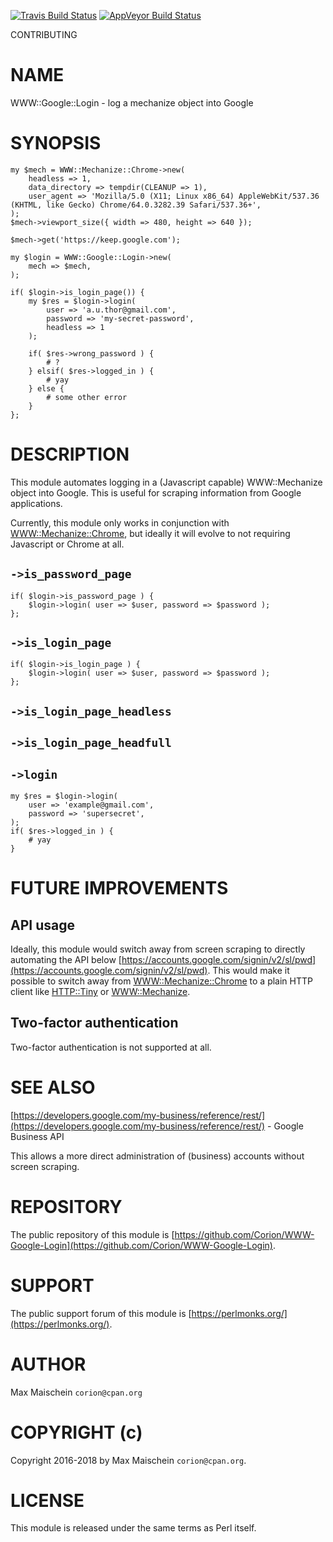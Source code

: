 
[![Travis Build Status](https://travis-ci.org/Corion/WWW-Google-Login.svg?branch=master)](https://travis-ci.org/Corion/WWW-Google-Login)
[![AppVeyor Build Status](https://ci.appveyor.com/api/projects/status/github/Corion/WWW-Google-Login?branch=master&svg=true)](https://ci.appveyor.com/project/Corion/WWW-Google-Login)

CONTRIBUTING

# NAME

WWW::Google::Login - log a mechanize object into Google

# SYNOPSIS

    my $mech = WWW::Mechanize::Chrome->new(
        headless => 1,
        data_directory => tempdir(CLEANUP => 1),
        user_agent => 'Mozilla/5.0 (X11; Linux x86_64) AppleWebKit/537.36 (KHTML, like Gecko) Chrome/64.0.3282.39 Safari/537.36+',
    );
    $mech->viewport_size({ width => 480, height => 640 });

    $mech->get('https://keep.google.com');

    my $login = WWW::Google::Login->new(
        mech => $mech,
    );

    if( $login->is_login_page()) {
        my $res = $login->login(
            user => 'a.u.thor@gmail.com',
            password => 'my-secret-password',
            headless => 1
        );

        if( $res->wrong_password ) {
            # ?
        } elsif( $res->logged_in ) {
            # yay
        } else {
            # some other error
        }
    };

# DESCRIPTION

This module automates logging in a (Javascript capable) WWW::Mechanize
object into Google. This is useful for scraping information from Google
applications.

Currently, this module only works in conjunction with [WWW::Mechanize::Chrome](https://metacpan.org/pod/WWW::Mechanize::Chrome),
but ideally it will evolve to not requiring Javascript or Chrome at all.

## `->is_password_page`

    if( $login->is_password_page ) {
        $login->login( user => $user, password => $password );
    };

## `->is_login_page`

    if( $login->is_login_page ) {
        $login->login( user => $user, password => $password );
    };

## `->is_login_page_headless`

## `->is_login_page_headfull`

## `->login`

    my $res = $login->login(
        user => 'example@gmail.com',
        password => 'supersecret',
    );
    if( $res->logged_in ) {
        # yay
    }

# FUTURE IMPROVEMENTS

## API usage

Ideally, this module would switch away from screen scraping to directly
automating the API below [https://accounts.google.com/signin/v2/sl/pwd](https://accounts.google.com/signin/v2/sl/pwd).
This would make it possible to switch away from [WWW::Mechanize::Chrome](https://metacpan.org/pod/WWW::Mechanize::Chrome)
to a plain HTTP client like [HTTP::Tiny](https://metacpan.org/pod/HTTP::Tiny) or [WWW::Mechanize](https://metacpan.org/pod/WWW::Mechanize).

## Two-factor authentication

Two-factor authentication is not supported at all.

# SEE ALSO

[https://developers.google.com/my-business/reference/rest/](https://developers.google.com/my-business/reference/rest/) - Google Business API

This allows a more direct administration of (business) accounts without screen
scraping.

# REPOSITORY

The public repository of this module is
[https://github.com/Corion/WWW-Google-Login](https://github.com/Corion/WWW-Google-Login).

# SUPPORT

The public support forum of this module is [https://perlmonks.org/](https://perlmonks.org/).

# AUTHOR

Max Maischein `corion@cpan.org`

# COPYRIGHT (c)

Copyright 2016-2018 by Max Maischein `corion@cpan.org`.

# LICENSE

This module is released under the same terms as Perl itself.
